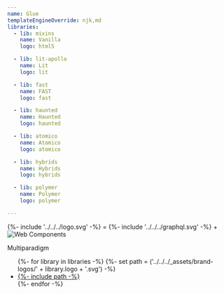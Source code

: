 ```yaml
---
name: Glue
templateEngineOverride: njk,md
libraries:
  - lib: mixins
    name: Vanilla
    logo: html5

  - lib: lit-apollo
    name: Lit
    logo: lit

  - lib: fast
    name: FAST
    logo: fast

  - lib: haunted
    name: Haunted
    logo: haunted

  - lib: atomico
    name: Atomico
    logo: atomico

  - lib: hybrids
    name: Hybrids
    logo: hybrids

  - lib: polymer
    name: Polymer
    logo: polymer

---
```


<div>
{%- include '../../../logo.svg' -%}
<span>=</span>
{%- include '../../../graphql.svg' -%}
<span>+</span>
<img src="/web-components.svg" alt="Web Components"/>
</div>

Multiparadigm

<ul>
{%- for library in libraries -%}
  {%- set path = ('../../../_assets/brand-logos/' + library.logo + '.svg') -%}
  <li aria-label="{{ library.name }}">
    <a href="/api/libraries/{{ library.lib }}/"
       class="library {{ library.lib }}">{%- include path -%}</a>
  </li>
{%- endfor -%}
</ul>
